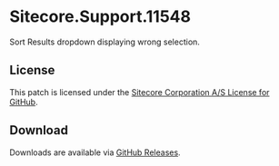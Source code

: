 # Sitecore.Support.11548
Sort Results dropdown displaying wrong selection.

## License  
This patch is licensed under the [Sitecore Corporation A/S License for GitHub](https://github.com/sitecoresupport/Sitecore.Support.11548/blob/master/LICENSE).  

## Download  
Downloads are available via [GitHub Releases](https://github.com/sitecoresupport/Sitecore.Support.11548/releases).  
